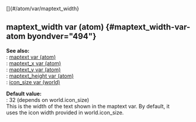 []{#/atom/var/maptext_width}    
## maptext_width var (atom) {#maptext_width-var-atom byondver="494"}    
**See also:**    
:   [maptext var (atom)](ref/atom/var/maptext)    
:   [maptext_x var (atom)](ref/atom/var/maptext_x)    
:   [maptext_y var (atom)](ref/atom/var/maptext_y)    
:   [maptext_height var (atom)](ref/atom/var/maptext_height)    
:   [icon_size var (world)](ref/world/var/icon_size)    
<!-- -->    
**Default value:**    
:   32 (depends on world.icon_size)    
This is the width of the text shown in the maptext var. By default, it    
uses the icon width provided in world.icon_size.  